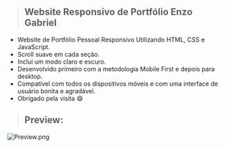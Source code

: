 > ## Website Responsivo de Portfólio Enzo Gabriel


- Website de Portfólio Pessoal Responsivo Utilizando HTML, CSS e JavaScript.
- Scroll suave em cada seção.
- Inclui um modo claro e escuro.
- Desenvolvido primeiro com a metodologia Mobile First e depois para desktop.
- Compatível com todos os dispositivos móveis e com uma interface de usuário bonita e agradável.
- Obrigado pela visita 😄

> ## Preview:
![Preview.png](https://github.com/MRINMOY662/Modern-Portfolio-Website-Template/blob/main/preview.png)



